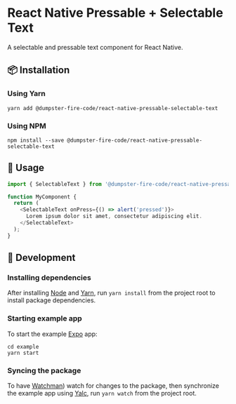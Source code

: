 # React Native Pressable + Selectable Text

A selectable and pressable text component for React Native.

## :package: Installation

### Using Yarn
```shell
yarn add @dumpster-fire-code/react-native-pressable-selectable-text
```

### Using NPM
```shell
npm install --save @dumpster-fire-code/react-native-pressable-selectable-text
```

## :rocket: Usage

```typescript
import { SelectableText } from '@dumpster-fire-code/react-native-pressable-selectable-text';

function MyComponent {
  return (
    <SelectableText onPress={() => alert('pressed')}>
      Lorem ipsum dolor sit amet, consectetur adipiscing elit.
    </SelectableText>
  );
}
```

## :hammer: Development

### Installing dependencies

After installing [Node](https://nodejs.org/en/) and [Yarn](https://yarnpkg.com/), run `yarn install` from the project root to install package dependencies.

### Starting example app

To start the example [Expo](https://expo.dev/) app:

```shell
cd example
yarn start
```

### Syncing the package

To have [Watchman](https://facebook.github.io/watchman/)) watch for changes to the package, then synchronize the example app using [Yalc](https://github.com/wclr/yalc), run `yarn watch` from the project root.